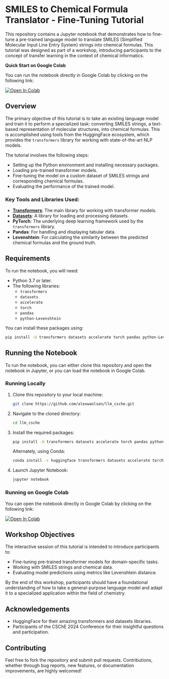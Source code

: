 # SMILES to Chemical Formula Translator - Fine-Tuning Tutorial

This repository contains a Jupyter notebook that demonstrates how to fine-tune a pre-trained language model to translate SMILES (Simplified Molecular Input Line Entry System) strings into chemical formulas. This tutorial was designed as part of a workshop, introducing participants to the concept of transfer learning in the context of chemical informatics.

**Quick Start on Google Colab**

You can run the notebook directly in Google Colab by clicking on the following link:

[![Open In Colab](https://colab.research.google.com/assets/colab-badge.svg)](https://github.com/alexwolson/llm_csche/blob/main/SMILES_to_Chemical_Formula_Translator_Fine_Tuning_Tutorial.ipynb)

## Overview

The primary objective of this tutorial is to take an existing language model and train it to perform a specialized task: converting SMILES strings, a text-based representation of molecular structures, into chemical formulas. This is accomplished using tools from the HuggingFace ecosystem, which provides the `transformers` library for working with state-of-the-art NLP models.

The tutorial involves the following steps:
- Setting up the Python environment and installing necessary packages.
- Loading pre-trained transformer models.
- Fine-tuning the model on a custom dataset of SMILES strings and corresponding chemical formulas.
- Evaluating the performance of the trained model.

### Key Tools and Libraries Used:
- **[Transformers](https://github.com/huggingface/transformers)**: The main library for working with transformer models.
- **[Datasets](https://github.com/huggingface/datasets)**: A library for loading and processing datasets.
- **PyTorch**: The underlying deep learning framework used by the `transformers` library.
- **Pandas**: For handling and displaying tabular data.
- **Levenshtein**: For calculating the similarity between the predicted chemical formulas and the ground truth.

## Requirements

To run the notebook, you will need:

- Python 3.7 or later.
- The following libraries:
    - `transformers`
    - `datasets`
    - `accelerate`
    - `torch`
    - `pandas`
    - `python-Levenshtein`

You can install these packages using:

```sh
pip install -U transformers datasets accelerate torch pandas python-Levenshtein
```

## Running the Notebook

To run the notebook, you can either clone this repository and open the notebook in Jupyter, or you can load the notebook in Google Colab.

### Running Locally

1. Clone this repository to your local machine:
    
    ```sh
    git clone https://github.com/alexwaolson/llm_csche.git
   ```
   
2. Navigate to the cloned directory:

    ```sh
    cd llm_csche
    ```
   
3. Install the required packages:

    ```sh
    pip install -U transformers datasets accelerate torch pandas python-Levenshtein
    ```
    
    Alternately, using Conda:
    
    ```sh
   conda install -c huggingface transformers datasets accelerate torch pandas python-Levenshtein 
    ```
   
   
4. Launch Jupyter Notebook:

    ```sh
    jupyter notebook
    ```
   
### Running on Google Colab

You can open the notebook directly in Google Colab by clicking on the following link:

[![Open In Colab](https://colab.research.google.com/assets/colab-badge.svg)](https://github.com/alexwolson/llm_csche/blob/main/SMILES_to_Chemical_Formula_Translator_Fine_Tuning_Tutorial.ipynb)

## Workshop Objectives

The interactive session of this tutorial is intended to introduce participants to:

- Fine-tuning pre-trained transformer models for domain-specific tasks.
- Working with SMILES strings and chemical data.
- Evaluating model predictions using metrics like Levenshtein distance.

By the end of this workshop, participants should have a foundational understanding of how to take a general-purpose language model and adapt it to a specialized application within the field of chemistry.

## Acknowledgements

- HuggingFace for their amazing transformers and datasets libraries.
- Participants of the CSChE 2024 Conference for their insightful questions and participation.

## Contributing

Feel free to fork the repository and submit pull requests. Contributions, whether through bug reports, new features, or documentation improvements, are highly welcomed!